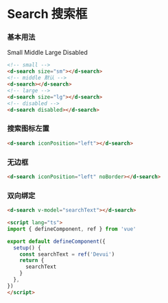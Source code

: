 # Search 搜索框

### 基本用法

<p>
Small
<d-search size="sm" style="width: 200px"></d-search>
Middle
<d-search style="width: 200px"></d-search>
Large
<d-search iconPosition="left" size="lg" style="width: 200px"></d-search>
Disabled
<d-search disabled style="width: 200px"></d-search>
</p>

```html
<!-- small -->
<d-search size="sm"></d-search>
<!-- middle 默认 -->
<d-search></d-search>
<!-- large -->
<d-search size="lg"></d-search>
<!-- disabled -->
<d-search disabled></d-search>
```

### 搜索图标左置
<p>
  <d-search iconPosition="left" style="width: 200px"></d-search>
</p>

```html
<d-search iconPosition="left"></d-search>
```

### 无边框
<p>
  <d-search iconPosition="left" noBorder style="width: 200px"></d-search>
</p>

```html
<d-search iconPosition="left" noBorder></d-search>
```

### 双向绑定

<p>
  <d-search v-model="searchText" style="width: 200px"></d-search>
</p>

<script lang="ts">
import { defineComponent, ref } from 'vue'

export default defineComponent({
  setup() {
    const searchText = ref('')
    return {
      searchText,
    }
  },
})
</script>

```html
<d-search v-model="searchText"></d-search>

<script lang="ts">
import { defineComponent, ref } from 'vue'

export default defineComponent({
  setup() {
    const searchText = ref('Devui')
    return {
      searchText
    }
  },
})
</script>
```


